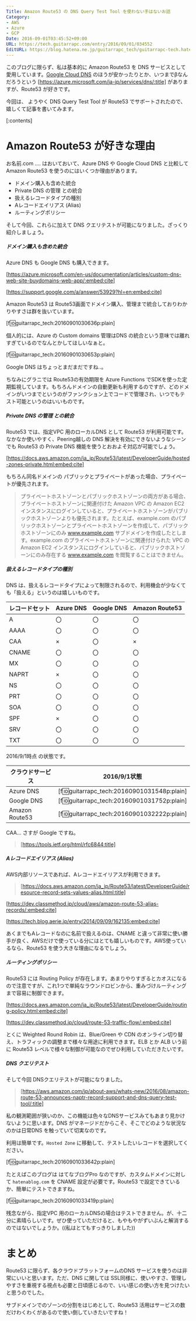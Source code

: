 ```yaml
---
Title: Amazon Route53 の DNS Query Test Tool を使わない手はないお話
Category:
- AWS
- Azure
- GCP
Date: 2016-09-01T03:45:52+09:00
URL: https://tech.guitarrapc.com/entry/2016/09/01/034552
EditURL: https://blog.hatena.ne.jp/guitarrapc_tech/guitarrapc-tech.hatenablog.com/atom/entry/10328749687181766312
---
```


このブログに限らず、私は基本的に Amazon Route53 を DNS サービスとして愛用しています。[Google Cloud DNS](https://cloud.google.com/dns/docs/) のほうが安かったりとか、いつまでβなんだろうという [https://azure.microsoft.com/ja-jp/services/dns/:title] がありますが、Route53 が好きです。

今回は、 ようやく DNS Query Test Tool が Route53 でサポートされたので、嬉しくて記事を書いてみます。


[:contents]

# Amazon Route53 が好きな理由

お名前.com .... はおいておいて、Azure DNS や Google Cloud DNS と比較して Amazon Route53 を使うのにはいくつか理由があります。

- ドメイン購入も含めた統合
- Private DNS の管理 との統合
- 扱えるレコードタイプの種別
- Aレコードエイリアス (Alias)
- ルーティングポリシー

そして今回、これらに加えて DNS クエリテストが可能になりました。ざっくり紹介しましょう。


##### ドメイン購入も含めた統合

Azure DNS も Google DNS も購入できます。

[https://azure.microsoft.com/en-us/documentation/articles/custom-dns-web-site-buydomains-web-app/:embed:cite]

[https://support.google.com/a/answer/53929?hl=en:embed:cite]

Amazon Route53 は Route53画面でドメイン購入、管理まで統合しておりわかりやすさは群を抜いています。

[f:id:guitarrapc_tech:20160901030636p:plain]

個人的には、Azure の Custom domains 管理はDNS の統合という意味では離れすぎているのでなんとかしてほしいなぁと。

[f:id:guitarrapc_tech:20160901030653p:plain]

Google DNS はちょっとまだまだですね..。

ちなみにグラニでは Route53の有効期限を Azure Functions でSDKを使った定期監視しています。もちろんドメインの自動更新も利用するのですが、どのドメインがいつまでというのがファンクション上でコードで管理され、いつでもテスト可能というのはいいものです。

##### Private DNS の管理 との統合

Route53 では、指定VPC 用のローカルDNS として Route53 が利用可能です。なかなか使いやすく、Peering越しの DNS 解決を有効にできないようなシーンでも Route53 の Private DNS 機能を使うとおおよそ対応が可能でしょう。

[https://docs.aws.amazon.com/ja_jp/Route53/latest/DeveloperGuide/hosted-zones-private.html:embed:cite]

もちろん同名ドメインの パブリックとプライベートがあった場合、プライベートが優先されます。

> プライベートホストゾーンとパブリックホストゾーンの両方がある場合、プライベートホストゾーンに関連付けた Amazon VPC の Amazon EC2 インスタンスにログインしていると、プライベートホストゾーンがパブリックホストゾーンよりも優先されます。たとえば、example.com のパブリックホストゾーンとプライベートホストゾーンを作成して、パブリックホストゾーンにのみ www.example.com サブドメインを作成したとします。example.com のプライベートホストゾーンに関連付けられた VPC の Amazon EC2 インスタンスにログインしていると、パブリックホストゾーンにのみ存在する www.example.com を閲覧することはできません。

##### 扱えるレコードタイプの種別

DNS は、扱えるレコードタイプによって制限されるので、利用機会が少なくても「扱える」というのは嬉しいものです。

レコードセット | Azure DNS | Google DNS | Amazon Route53
---- | ---- | ---- | ----
A | 〇 | 〇 | 〇
AAAA | 〇| 〇 | 〇
CAA | ×| 〇 | ×
CNAME | 〇| 〇 | 〇
MX | 〇| 〇 | 〇
NAPRT | ×| 〇 | 〇
NS | 〇| 〇 | 〇
PRT | 〇| 〇| 〇
SOA | 〇| 〇| 〇
SPF | ×| 〇| 〇
SRV | 〇| 〇| 〇
TXT | 〇| 〇| 〇

2016/9/1時点 の状態です。

クラウドサービス | 2016/9/1状態
---- | ----
Azure DNS | [f:id:guitarrapc_tech:20160901031548p:plain]
Google DNS | [f:id:guitarrapc_tech:20160901031752p:plain]
Amazon Route53 | [f:id:guitarrapc_tech:20160901032222p:plain]

CAA... さすが Google ですね。

> [https://tools.ietf.org/html/rfc6844:title]

##### Aレコードエイリアス (Alias)

AWS内部リソースであれば、Aレコードエイリアスが利用できます。

> [https://docs.aws.amazon.com/ja_jp/Route53/latest/DeveloperGuide/resource-record-sets-values-alias.html:title]

[https://dev.classmethod.jp/cloud/aws/amazon-route-53-alias-records/:embed:cite]

[https://tech.blog.aerie.jp/entry/2014/09/09/162135:embed:cite]

あくまでもAレコードなのに名前で扱えるのは、CNAME と違って非常に使い勝手が良く、AWSだけで使っている分にはとても嬉しいものです。AWS使っているなら、Route53 を使う大きな理由になるでしょう。

##### ルーティングポリシー

Route53 には Routing Policy が存在します。あまりやりすぎるとカオスになるので注意ですが、これ1つで単純なラウンドロビンから、重みづけルーティングまで容易に制御できます。

[https://docs.aws.amazon.com/ja_jp/Route53/latest/DeveloperGuide/routing-policy.html:embed:cite]

[https://dev.classmethod.jp/cloud/route-53-traffic-flow/:embed:cite]

とくに Weighted Round Robin は、Blue/Green や CDN のオンライン切り替え、トラフィックの調整まで様々な用途に利用できます。ELB とか ALB いう前に Route53 レベルで様々な制御が可能なのでぜひ利用していただきたいです。

##### DNS クエリテスト

そして今回 DNSクエリテストが可能になりました。

> [https://aws.amazon.com/jp/about-aws/whats-new/2016/08/amazon-route-53-announces-naptr-record-support-and-dns-query-test-tool/:title]

私の観測範囲が狭いのか、この機能は色々なDNSサービスみてもあまり見かけないように思います。DNS がマネージドだからこそ、そこでどのような状況なのかは日常DNS を触っていて切実なのです。

利用は簡単です。```Hosted Zone``` に移動して、テストしたいレコードを選択してください。

[f:id:guitarrapc_tech:20160901033642p:plain]

たとえばこのブログは はてなブログPro なのですが、カスタムドメインに対して ```hatenablog.com``` を CNAME 設定が必要です。Route53 で設定できているか、簡単にテストできますね。

[f:id:guitarrapc_tech:20160901033419p:plain]

残念ながら、指定VPC 用のローカルDNSの場合はテストできません。が、十二分に素晴らしいです。ぜひ使っていただけると、もやもやがずいぶんと解消するのではないでしょうか。((私はとてもすっきりしました))

# まとめ

Route53 に限らず、各クラウドプラットフォームのDNS サービスを使うのは非常にいいと思います。ただ、DNS に関しては SSL同様に、使いやすさ、管理しやすさを重視する視点も必要と日頃感じるので、いい感じの使い方を見つけたいと思うのでした。

サブドメインでのゾーンの分割をはじめとして、Route53 活用はサービスの数だけわくわくがあるので使い倒していきたいですね！
